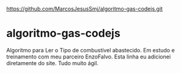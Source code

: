 https://github.com/MarcosJesusSmj/algoritmo-gas-codejs.git
# algoritmo-gas-codejs
Algoritmo para Ler o Tipo de combustível abastecido.
Em estudo e treinamento com meu parceiro EnzoFalvo.
Esta linha eu adicionei diretamente do site. Tudo muito ágil.
